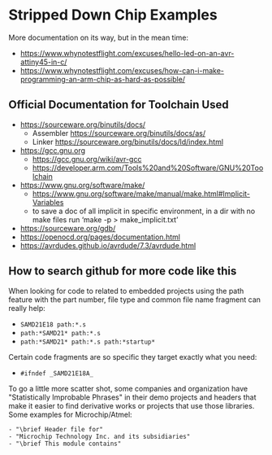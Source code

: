 # Stripped Down Chip Examples


More documentation on its way, but in the mean time: 

- https://www.whynotestflight.com/excuses/hello-led-on-an-avr-attiny45-in-c/
- https://www.whynotestflight.com/excuses/how-can-i-make-programming-an-arm-chip-as-hard-as-possible/


## Official Documentation for Toolchain Used

- https://sourceware.org/binutils/docs/
    - Assembler https://sourceware.org/binutils/docs/as/
    - Linker https://sourceware.org/binutils/docs/ld/index.html
- https://gcc.gnu.org
    - https://gcc.gnu.org/wiki/avr-gcc
    - https://developer.arm.com/Tools%20and%20Software/GNU%20Toolchain
- https://www.gnu.org/software/make/
    - https://www.gnu.org/software/make/manual/make.html#Implicit-Variables
    - to save a doc of all implicit in specific environment, in a dir with no make files run ‘make -p > make_implicit.txt’
- https://sourceware.org/gdb/
- https://openocd.org/pages/documentation.html
- https://avrdudes.github.io/avrdude/7.3/avrdude.html




## How to search github for more code like this

When looking for code to related to embedded projects using the path feature with the part number, file type and common file name fragment can really help: 

- `SAMD21E18 path:*.s`
- `path:*SAMD21* path:*.s` 
- `path:*SAMD21* path:*.s path:*startup*`

Certain code fragments are so specific they target exactly what you need: 

- `#ifndef _SAMD21E18A_`

To go a little more scatter shot, some companies and organization have "Statistically Improbable Phrases" in their demo projects and headers that make it easier to find derivative works or projects that use those libraries. Some examples for Microchip/Atmel:

    - "\brief Header file for"
    - "Microchip Technology Inc. and its subsidiaries"
    - "\brief This module contains"

